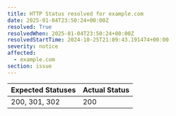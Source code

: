 ```yaml
---
title: HTTP Status resolved for example.com
date: 2025-01-04T23:50:24+00:00Z
resolved: True
resolvedWhen: 2025-01-04T23:50:24+00:00Z
resolvedStartTime: 2024-10-25T21:09:43.191474+00:00
severity: notice
affected:
  - example.com
section: issue
---
```


| Expected Statuses | Actual Status  |
|-------------------|----------------|
| 200, 301, 302 | 200 |
